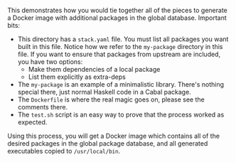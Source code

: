 This demonstrates how you would tie together all of the pieces to generate a
Docker image with additional packages in the global database. Important bits:

* This directory has a `stack.yaml` file. You must list all packages you want
  built in this file. Notice how we refer to the `my-package` directory in this
  file. If you want to ensure that packages from upstream are included, you have
  two options:
    * Make them dependencies of a local package
    * List them explicitly as extra-deps
* The `my-package` is an example of a minimalistic library. There's nothing
  special there, just normal Haskell code in a Cabal package.
* The `Dockerfile` is where the real magic goes on, please see the comments
  there.
* The `test.sh` script is an easy way to prove that the process worked as
  expected.

Using this process, you will get a Docker image which contains all of the
desired packages in the global package database, and all generated executables
copied to `/usr/local/bin`.
